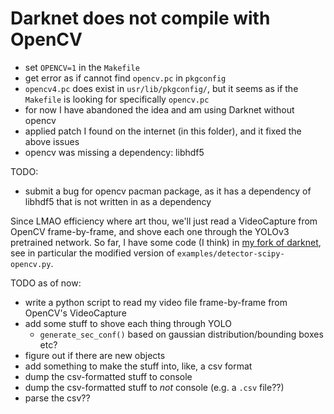 # Darknet does not compile with OpenCV
* set `OPENCV=1` in the `Makefile`
* get error as if cannot find `opencv.pc` in `pkgconfig`
* `opencv4.pc` does exist in `usr/lib/pkgconfig/`, but
it seems as if the `Makefile` is looking for specifically `opencv.pc`
* for now I have abandoned the idea and am using Darknet without opencv
* applied patch I found on the internet (in this folder), and it fixed the
above issues
* opencv was missing a dependency: libhdf5

TODO:
* submit a bug for opencv pacman package, as it has a dependency
of libhdf5 that is not written in as a dependency

Since LMAO efficiency where art thou, we'll just read a VideoCapture
from OpenCV frame-by-frame, and shove each one through the YOLOv3
pretrained network. So far, I have some code (I think) in
[my fork of darknet](https://github.com/DanielShteinbok/darknet),
see in particular the modified version of `examples/detector-scipy-opencv.py`.

TODO as of now:
* write a python script to read my video file frame-by-frame from OpenCV's VideoCapture
* add some stuff to shove each thing through YOLO
	* `generate_sec_conf()` based on gaussian distribution/bounding boxes etc?
* figure out if there are new objects
* add something to make the stuff into, like, a csv format
* dump the csv-formatted stuff to console
* dump the csv-formatted stuff to *not* console (e.g. a `.csv` file??)
* parse the csv??
